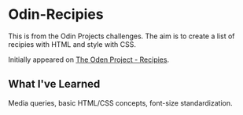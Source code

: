 # Odin-Recipies

This is from the Odin Projects challenges. The aim is to create a list of recipies with HTML and style with CSS.

Initially appeared on
[The Oden Project - Recipies](https://www.theodinproject.com/lessons/foundations-recipes).

## What I've Learned

Media queries, basic HTML/CSS concepts, font-size standardization.
